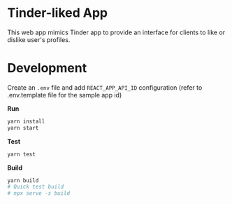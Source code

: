 # Tinder-liked App

This web app mimics Tinder app to provide an interface for clients to like or dislike user's profiles.

# Development

Create an `.env` file and add `REACT_APP_API_ID` configuration (refer to .env.template file for the sample app id)

**Run**

```bash
yarn install
yarn start
```

**Test**

```bash
yarn test
```

**Build**

```bash
yarn build
# Quick test build
# npx serve -s build
```
